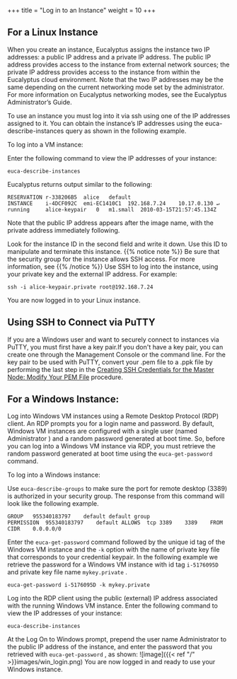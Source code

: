 +++
title = "Log in to an Instance"
weight = 10
+++


## For a Linux Instance
When you create an instance, Eucalyptus assigns the instance two IP addresses: a public IP address and a private IP address. The public IP address provides access to the instance from external network sources; the private IP address provides access to the instance from within the Eucalyptus cloud environment. Note that the two IP addresses may be the same depending on the current networking mode set by the administrator. For more information on Eucalyptus networking modes, see the Eucalyptus Administrator’s Guide. 

To use an instance you must log into it via ssh using one of the IP addresses assigned to it. You can obtain the instance’s IP addresses using the euca-describe-instances query as shown in the following example. 

To log into a VM instance: 

Enter the following command to view the IP addresses of your instance: 

    euca-describe-instances

Eucalyptus returns output similar to the following: 

    RESERVATION	r-338206B5	alice	default
    INSTANCE	i-4DCF092C  emi-EC1410C1  192.168.7.24	  10.17.0.130 ↵ running 	alice-keypair 	0 	m1.small  2010-03-15T21:57:45.134Z

Note that the public IP address appears after the image name, with the private address immediately following. 

Look for the instance ID in the second field and write it down. Use this ID to manipulate and terminate this instance. 
{{% notice note %}}
Be sure that the security group for the instance allows SSH access. For more information, see 
{{% /notice %}}
Use SSH to log into the instance, using your private key and the external IP address. For example: 

    ssh -i alice-keypair.private root@192.168.7.24 

You are now logged in to your Linux instance. 
## Using SSH to Connect via PuTTY
If you are a Windows user and want to securely connect to instances via PuTTY, you must first have a key pair.If you don't have a key pair, you can create one through the Management Console or the command line. For the key pair to be used with PuTTY, convert your .pem file to a .ppk file by performing the last step in the [Creating SSH Credentials for the Master Node: Modify Your PEM File](http://docs.aws.amazon.com/emr/latest/ManagementGuide/emr-plan-access-ssh.html) procedure. 
## For a Windows Instance:
Log into Windows VM instances using a Remote Desktop Protocol (RDP) client. An RDP prompts you for a login name and password. By default, Windows VM instances are configured with a single user (named Administrator ) and a random password generated at boot time. So, before you can log into a Windows VM instance via RDP, you must retrieve the random password generated at boot time using the `euca-get-password` command. 

To log into a Windows instance: 

Use `euca-describe-groups` to make sure the port for remote desktop (3389) is authorized in your security group. The response from this command will look like the following example. 



    GROUP	955340183797	default	default group
    PERMISSION	955340183797	default	ALLOWS	tcp	3389	3389	FROM	CIDR	0.0.0.0/0

Enter the `euca-get-password` command followed by the unique id tag of the Windows VM instance and the `-k` option with the name of private key file that corresponds to your credential keypair. In the following example we retrieve the password for a Windows VM instance with id tag `i-5176095D` and private key file name `mykey.private` . 

    euca-get-password i-5176095D -k mykey.private

Log into the RDP client using the public (external) IP address associated with the running Windows VM instance. Enter the following command to view the IP addresses of your instance: 

    euca-describe-instances

At the Log On to Windows prompt, prepend the user name Administrator to the public IP address of the instance, and enter the password that you retrieved with `euca-get-password` , as shown: 
![image]({{< ref "/" >}}images/win_login.png)
You are now logged in and ready to use your Windows instance. 
